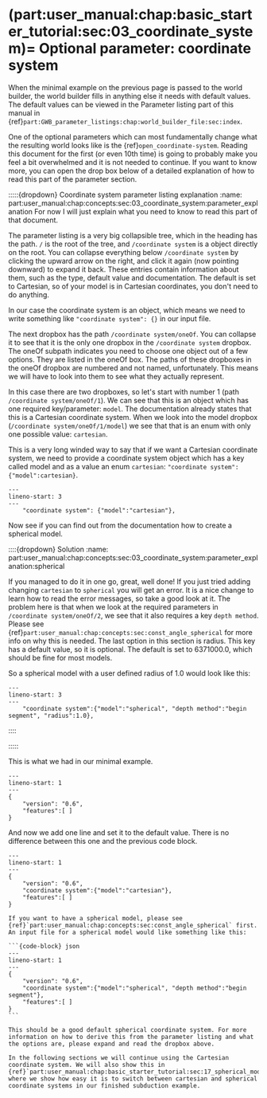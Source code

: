 (part:user_manual:chap:basic_starter_tutorial:sec:03_coordinate_system)=
Optional parameter: coordinate system
=====================================


When the minimal example on the previous page is passed to the world builder, the world builder fills in anything else it needs with default values. The default values can be viewed in the Parameter listing part of this manual in {ref}`part:GWB_parameter_listings:chap:world_builder_file:sec:index`.

One of the optional parameters which can most fundamentally change what the resulting world looks like is the {ref}`open_coordinate-system`. Reading this document for the first (or even 10th time) is going to probably make you feel a bit overwhelmed and it is not needed to continue. If you want to know more, you can open the drop box below of a detailed explanation of how to read this part of the parameter section.

:::::{dropdown} Coordinate system parameter listing explanation
:name: part:user_manual:chap:concepts:sec:03_coordinate_system:parameter_explanation
 For now I will just explain what you need to know to read this part of that document.

The parameter listing is a very big collapsible tree, which in the heading has the path. `/` is the root of the tree, and `/coordinate system` is a object directly on the root. You can collapse everything below `/coordinate system` by clicking the upward arrow on the right, and click it again (now pointing downward) to expand it back. These entries contain information about them, such as the type, default value and documentation. The default is set to Cartesian, so of your model is in Cartesian coordinates, you don't need to do anything.

In our case the coordinate system is an object, which means we need to write something like `"coordinate system": {}` in our input file. 

The next dropbox has the path `/coordinate system/oneOf`. You can collapse it to see that it is the only one dropbox in the `/coordinate system` dropbox. The oneOf subpath indicates you need to choose one object out of a few options. They are listed in the oneOf box. The paths of these dropboxes in the oneOf dropbox are numbered and not named, unfortunately. This means we will have to look into them to see what they actually represent.

 In this case there are two dropboxes, so let's start with number 1 (path `/coordinate system/oneOf/1`). We can see that this is an object which has one required key/parameter: `model`. The documentation already states that this is a Cartesian coordinate system. When we look into the model dropbox (`/coordinate system/oneOf/1/model`) we see that that is an enum with only one possible value: `cartesian`. 
 
 This is a very long winded way to say that if we want a Cartesian coordinate system, we need to provide a coordinate system object which has a key called model and as a value an enum `cartesian`: `"coordinate system": {"model":cartesian}`.

```{code-block} json
---
lineno-start: 3
---
    "coordinate system": {"model":"cartesian"}, 
```

 Now see if you can find out from the documentation how to create a spherical model.

::::{dropdown} Solution
:name: part:user_manual:chap:concepts:sec:03_coordinate_system:parameter_explanation:spherical

If you managed to do it in one go, great, well done! If you just tried adding changing `cartesian` to `spherical` you will get an error. It is a nice change to learn how to read the error messages, so take a good look at it. The problem here is that when we look at the required parameters in `/coordinate system/oneOf/2`, we see that it also requires a key `depth method`. Please see {ref}`part:user_manual:chap:concepts:sec:const_angle_spherical` for more info on why this is needed. The last option in this section is radius. This key has a default value, so it is optional. The default is set to 6371000.0, which should be fine for most models.

So a spherical model with a user defined radius of 1.0 would look like this:

```{code-block} json
---
lineno-start: 3
---
    "coordinate system":{"model":"spherical", "depth method":"begin segment", "radius":1.0}, 
```

::::


:::::

This is what we had in our minimal example.
```{code-block} json
---
lineno-start: 1
---
{
    "version": "0.6",
    "features":[ ]
}
```


And now we add one line and set it to the default value. There is no difference between this one and the previous code block. 
```{code-block} json
---
lineno-start: 1
---
{
    "version": "0.6",
    "coordinate system":{"model":"cartesian"},
    "features":[ ]
}
```

````{note}
If you want to have a spherical model, please see {ref}`part:user_manual:chap:concepts:sec:const_angle_spherical` first. An input file for a spherical model would like something like this:

```{code-block} json
---
lineno-start: 1
---
{
    "version": "0.6",
    "coordinate system":{"model":"spherical", "depth method":"begin segment"}, 
    "features":[ ]
}
```

This should be a good default spherical coordinate system. For more information on how to derive this from the parameter listing and what the options are, please expand and read the dropbox above.

In the following sections we will continue using the Cartesian coordinate system. We will also show this in  {ref}`part:user_manual:chap:basic_starter_tutorial:sec:17_spherical_models`, where we show how easy it is to switch between cartesian and spherical coordinate systems in our finished subduction example.
````